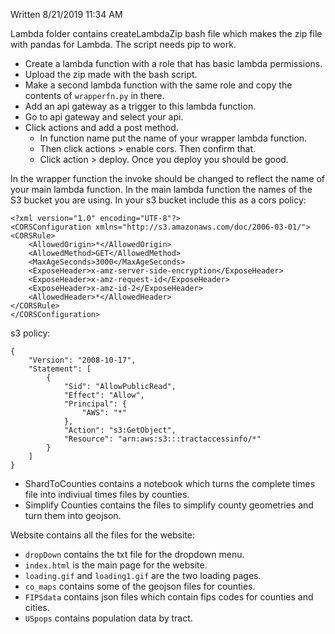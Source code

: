 Written 8/21/2019 11:34 AM

Lambda folder contains createLambdaZip bash file which makes the zip file with pandas for Lambda.
The script needs pip to work.

* Create a lambda function with a role that has basic lambda permissions.
* Upload the zip made with the bash script. 
* Make a second lambda function with the same role and copy the contents of `wrapperfn.py` in there. 
* Add an api gateway as a trigger to this lambda function. 
* Go to api gateway and select your api.
* Click actions and add a post method. 
  * In function name put the name of your wrapper lambda function.
  * Then click actions > enable cors. Then confirm that. 
  * Click action > deploy. 
Once you deploy you should be good.

In the wrapper function the invoke should be changed to reflect the name of your main lambda function.
In the main lambda function the names of the S3 bucket you are using. In your s3 bucket include this as a 
cors policy:

```
<?xml version="1.0" encoding="UTF-8"?>
<CORSConfiguration xmlns="http://s3.amazonaws.com/doc/2006-03-01/">
<CORSRule>
    <AllowedOrigin>*</AllowedOrigin>
    <AllowedMethod>GET</AllowedMethod>
    <MaxAgeSeconds>3000</MaxAgeSeconds>
    <ExposeHeader>x-amz-server-side-encryption</ExposeHeader>
    <ExposeHeader>x-amz-request-id</ExposeHeader>
    <ExposeHeader>x-amz-id-2</ExposeHeader>
    <AllowedHeader>*</AllowedHeader>
</CORSRule>
</CORSConfiguration>
```

s3 policy:
```
{
    "Version": "2008-10-17",
    "Statement": [
        {
            "Sid": "AllowPublicRead",
            "Effect": "Allow",
            "Principal": {
                "AWS": "*"
            },
            "Action": "s3:GetObject",
            "Resource": "arn:aws:s3:::tractaccessinfo/*"
        }
    ]
}
```

* ShardToCounties contains a notebook which turns the complete times file into indiviual times files by counties.
* Simplify Counties contains the files to simplify county geometries and turn them into geojson.

Website contains all the files for the website:
* `dropDown` contains the txt file for the dropdown menu.
* `index.html` is the main page for the website. 
* `loading.gif` and `loading1.gif` are the two loading pages.
* `co_maps` contains some of the geojson files for counties.
* `FIPSdata` contains json files which contain fips codes for counties and cities.
* `USpops` contains population data by tract.
